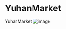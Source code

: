 # YuhanMarket
YuhanMarket
![image](https://user-images.githubusercontent.com/55128158/102692001-e82e4f80-4253-11eb-80f0-153a310b60ad.png)
